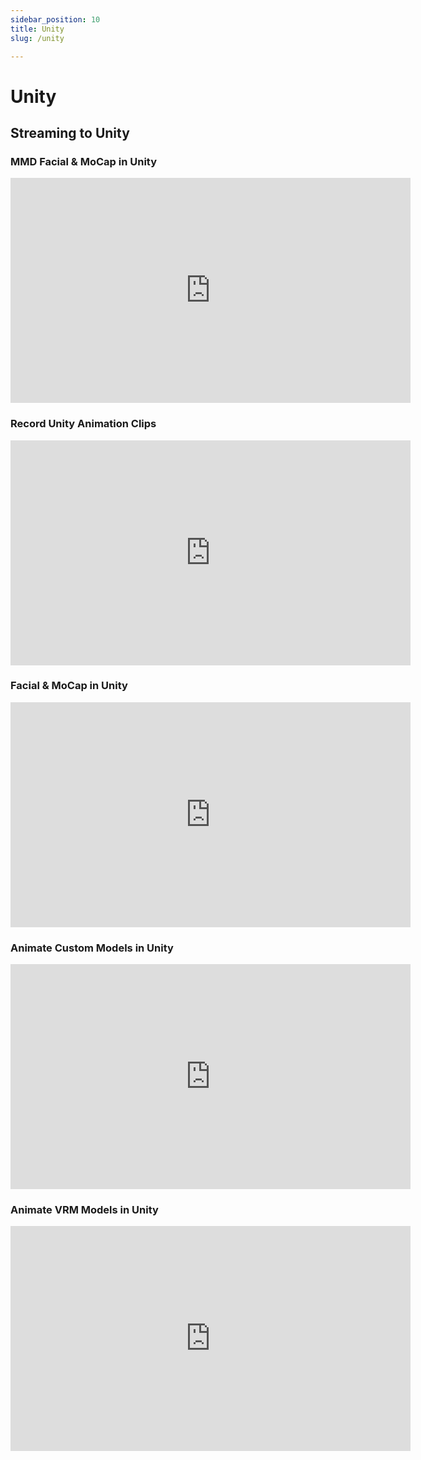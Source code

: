 ```yaml
---
sidebar_position: 10
title: Unity
slug: /unity

---
```


# Unity

## Streaming to Unity

### MMD Facial & MoCap in Unity

<iframe width="640" height="360" src="https://www.youtube.com/embed/SskxCr77u3A" title="YouTube video player" frameborder="0" allow="accelerometer; autoplay; clipboard-write; encrypted-media; gyroscope; picture-in-picture; web-share" allowfullscreen></iframe>

### Record Unity Animation Clips

<iframe width="640" height="360" src="https://www.youtube.com/embed/FYvMkaTqeaU?si=rf2usLKTQ6QSWt4r" title="YouTube video player" frameborder="0" allow="accelerometer; autoplay; clipboard-write; encrypted-media; gyroscope; picture-in-picture; web-share" allowfullscreen></iframe>

### Facial & MoCap in Unity

<iframe width="640" height="360" src="https://www.youtube.com/embed/hhtCrIhtanE?si=NewBTAXDhNrTo7cI" title="YouTube video player" frameborder="0" allow="accelerometer; autoplay; clipboard-write; encrypted-media; gyroscope; picture-in-picture; web-share" allowfullscreen></iframe>

### Animate Custom Models in Unity

<iframe width="640" height="360" src="https://www.youtube.com/embed/hEgoVV9gzqU?si=kPYn0pTkqnDIpqka" title="YouTube video player" frameborder="0" allow="accelerometer; autoplay; clipboard-write; encrypted-media; gyroscope; picture-in-picture; web-share" allowfullscreen></iframe>

### Animate VRM Models in Unity

<iframe width="640" height="360" src="https://www.youtube.com/embed/FFxmsjQcMbI?si=pumoLalujDh5E3IN" title="YouTube video player" frameborder="0" allow="accelerometer; autoplay; clipboard-write; encrypted-media; gyroscope; picture-in-picture; web-share" allowfullscreen></iframe>